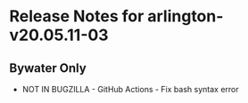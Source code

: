 
# Release Notes for arlington-v20.05.11-03

## Bywater Only

- NOT IN BUGZILLA - GitHub Actions - Fix bash syntax error


